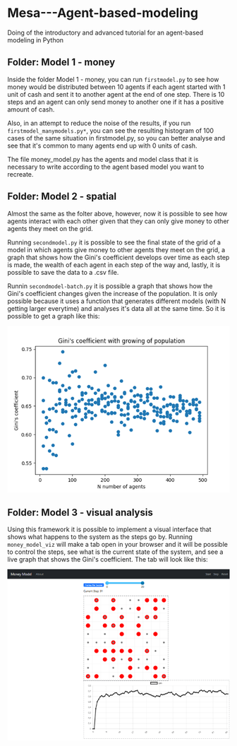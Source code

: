 # Mesa---Agent-based-modeling
Doing of the introductory and advanced tutorial for an agent-based modeling in Python

## Folder: Model 1 - money

Inside the folder Model 1 - money, you can run `firstmodel.py` to see how money would be distributed between 10 agents if each agent started with 1 unit of cash and sent it to another agent at the end of one step. There is 10 steps and an agent can only send money to another one if it has a positive amount of cash.

Also, in an attempt to reduce the noise of the results, if you run `firstmodel_manymodels.py*`, you can see the resulting histogram of 100 cases of the same situation in firstmodel.py, so you can better analyse and see that it's common to many agents end up with 0 units of cash. 

The file money_model.py has the agents and model class that it is necessary to write according to the agent based model you want to recreate.

## Folder: Model 2 - spatial

Almost the same as the folter above, however, now it is possible to see how agents interact with each other given that they can only give money to other agents they meet on the grid.

Running `secondmodel.py` it is possible to see the final state of the grid of a model in which agents give money to other agents they meet on the grid, a graph that shows how the Gini's coefficient develops over time as each step is made, the wealth of each agent in each step of the way and, lastly, it is possible to save the data to a .csv file.

Runnin `secondmodel-batch.py` it is possible a graph that shows how the Gini's coefficient changes given the increase of the population. It is only possible because it uses a function that generates different models (with N getting larger everytime) and analyses it's data all at the same time. So it is possible to get a graph like this:

![alt text](Figure_1.png)

## Folder: Model 3 - visual analysis

Using this framework it is possible to implement a visual interface that shows what happens to the system as the steps go by. Running `money_model_viz` will make a tab open in your browser and it will be possible to control the steps, see what is the current state of the system, and see a live graph that shows the Gini's coefficient. The tab will look like this:

![alt text](Figure_2.png)